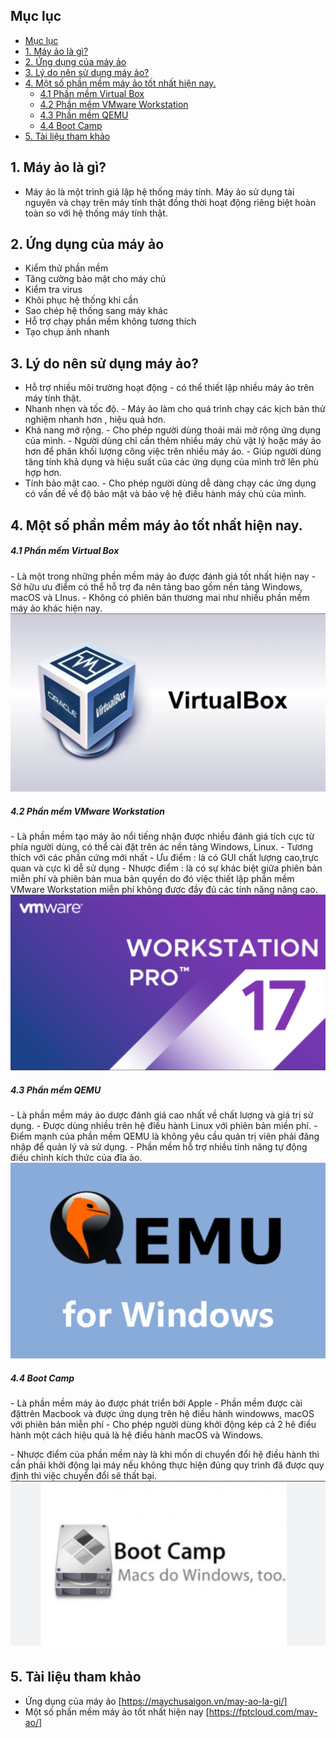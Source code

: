 ## Mục lục
- [Mục lục](#mục-lục)
- [1. Máy ảo là gì?](#1-máy-ảo-là-gì)
- [2. Ứng dụng của máy ảo](#2-ứng-dụng-của-máy-ảo)
- [3. Lý do nên sử dụng máy ảo?](#3-lý-do-nên-sử-dụng-máy-ảo)
- [4. Một số phần mềm máy ảo tốt nhất hiện nay.](#4-một-số-phần-mềm-máy-ảo-tốt-nhất-hiện-nay)
    - [4.1 Phần mềm Virtual Box](#41-phần-mềm-virtual-box)
    - [4.2 Phần mềm VMware Workstation](#42-phần-mềm-vmware-workstation)
    - [4.3 Phần mềm QEMU](#43-phần-mềm-qemu)
    - [4.4 Boot Camp](#44-boot-camp)
- [5. Tài liệu tham khảo](#5-tài-liệu-tham-khảo)

## 1. Máy ảo là gì?
- Máy ảo là một trình giả lập hệ thống máy tính. Máy ảo sử dụng tài nguyên và chạy trên máy tính thật đồng thời hoạt động riêng biệt hoàn toàn so với hệ thống máy tính thật.
## 2. Ứng dụng của máy ảo
- Kiểm thử phần mềm 
- Tăng cường bảo mật cho máy chủ
- Kiểm tra virus
- Khôi phục hệ thống khi cần 
- Sao chép hệ thống sang máy khác 
- Hỗ trợ chạy phần mềm không tương thích
- Tạo chụp ảnh nhanh
## 3. Lý do nên sử dụng máy ảo?
- Hỗ trợ nhiều môi trường hoạt động
\- có thể thiết lập nhiều máy ảo trên máy tính thật.
- Nhanh nhẹn và tốc độ.
\- Máy ảo làm cho quá trình chạy các kịch bản thử nghiệm nhanh hơn , hiệu quả hơn.
- Khả nang mở rộng.
\- Cho phép người dùng thoải mái mở rộng ứng dụng của mình.
\- Người dùng chỉ cần thêm nhiều máy chủ vật lý hoặc máy ảo hơn để phân khối lượng công việc trên nhiều máy ảo.
\- Giúp người dùng tăng tính khả dụng và hiệu suất của các ứng dụng của mình trở lên phù hợp hơn.
- Tính bảo mật cao.
\- Cho phép người dùng dễ dàng chạy các ứng dụng có vấn đề về độ bảo mật và bảo vệ hệ điều hành máy chủ của mình.
## 4. Một số phần mềm máy ảo tốt nhất hiện nay.
##### 4.1 Phần mềm Virtual Box
\- Là một trong những phền mềm máy ảo được đánh giá tốt nhất hiện nay
\- Sở hữu ưu điểm có thể hỗ trợ đa nên tảng bao gồm nền tảng Windows, macOS và LInus.
\- Không có phiên bản thương mai như nhiều phần mềm máy ảo khác hiện nay.
![Alt text](image-1.png)
##### 4.2 Phần mềm VMware Workstation
\- Là phần mềm tạo máy ảo nổi tiếng nhận được nhiều đánh giá tích cực từ phía người dùng, có thể cài đặt trên ác nền tảng Windows, Linux.
\- Tương thích với các phần cứng mới nhất
\- Ưu điểm : là có GUI chất lượng cao,trực quan và cực kì dễ sử dụng
\- Nhược điểm : là có sự khác biệt giữa phiên bản miễn phí và phiên bản mua bản quyền do đó việc thiết lập phần mềm VMware Workstation miễn phí không được đầy đủ các tính năng nâng cao.
![Alt text](image.png)
##### 4.3 Phần mềm QEMU
\- Là phần mềm máy ảo dược đánh giá cao nhất về chất lượng và giá trị sử dụng.
\- Được dùng nhiều trên hệ điều hành Linux với phiên bản miền phí.
\- Điểm mạnh của phần mềm QEMU là không yêu cầu quản trị viên phải đăng nhập để quản lý và sử dụng.
\- Phần mềm hỗ trợ nhiều tính năng tự động điều chỉnh kích thức của đĩa ảo. 
![Alt text](image-2.png)
##### 4.4 Boot Camp
\- Là phần mềm máy ảo được phát triển bởi Apple
\- Phần mềm được cài đặttrên Macbook và được ứng dụng trên hệ điều hành windowws, macOS với phiên bản miễn phí
\- Cho phép người dùng khởi động kép cả 2 hê điều hành một cách hiệu quả là hệ điều hành macOS và Windows.

\- Nhược điểm của phần mềm này là khi mốn di chuyển đổi hệ điều hành thì cần phải khởi động lại máy nếu không thực hiện đúng quy trình đã được quy định thì việc chuyển đổi sẽ thất bại.
![Alt text](image-3.png)
## 5. Tài liệu tham khảo
- Ứng dụng của máy ảo [https://maychusaigon.vn/may-ao-la-gi/]
- Một số phần mềm máy ảo tốt nhất hiện nay [https://fptcloud.com/may-ao/]
